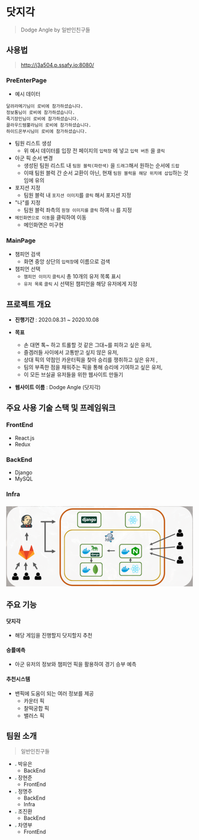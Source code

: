 # 닷지각

> Dodge Angle by 일반인친구들

## 사용법

> http://j3a504.p.ssafy.io:8080/

### PreEnterPage
- 예시 데이터

```
달려라메기님이 로비에 참가하셨습니다.
정보통님이 로비에 참가하셨습니다. 
죽기장인님이 로비에 참가하셨습니다. 
끌라우드템뿔라님이 로비에 참가하셨습니다. 
하이드온부시님이 로비에 참가하셨습니다.
```

- 팀원 리스트 생성
  - 위 예시 데이터를 입장 전 페이지의 `입력창` 에 넣고 `입력 버튼` 을 `클릭`
- 아군 픽 순서 변경
  - 생성된 팀원 리스트 내 `팀원 블럭(파란색)` 을 `드래그`해서 원하는 순서에 `드랍`
  - 이때 팀원 블럭 간 순서 교환이 아닌, 현재 `팀원 블럭을 해당 위치에 삽입`하는 것임에 유의
- 포지션 지정
  - 팀원 블럭 내 `포지션 이미지`를 `클릭` 해서 포지션 지정
- "나"를 지정
  - 팀원 블럭 좌측의 `원형 이미지를` `클릭` 하여 `나` 를 지정
- `메인화면으로 이동`을 클릭하여 이동
  - 메인화면은 미구현

### MainPage

- 챔피언 검색
    - 화면 중앙 상단의 `입력창`에 이름으로 검색
- 챔피언 선택
    - `챔피언 이미지` `클릭`시 총 10개의 유저 목록 표시
    - `유저 목록` `클릭` 시 선택된 챔피언을 해당 유저에게 지정
## 프로젝트 개요

- **진행기간** : 2020.08.31 ~ 2020.10.08
- **목표**
  - 손 대면 톡~ 하고 트롤할 것 같은 그대~를 피하고 싶은 유저,
  - 즐겜러들 사이에서 고통받고 싶지 않은 유저,
  - 상대 픽의 약점인 카운터픽을 찾아 승리를 쟁취하고 싶은 유저 ,
  - 팀의 부족한 점을 채워주는 픽을 통해 승리에 기여하고 싶은 유저,
  - 이 모든 브실골 유저들을 위한 웹사이트 만들기

- **웹사이트 이름** : Dodge Angle (닷지각)

## 주요 사용 기술 스택 및 프레임워크

### FrontEnd

- React.js
- Redux

### BackEnd

- Django
- MySQL

### Infra

### <img src="./images/README/infra.png" alt="infra.png" style="zoom: 50%;" />

## 주요 기능

#### 닷지각

- 해당 게임을 진행할지 닷지할지 추천

#### 승률예측

- 아군 유저의 정보와 챔피언 픽을 활용하여 경기 승부 예측

#### 추천시스템

- 밴픽에 도움이 되는 여러 정보를 제공
  - 카운터 픽
  - 찰떡궁합 픽
  - 밸러스 픽

## 팀원 소개

> 일반인친구들

- <img src="./images/README/yuen_ashe.jpg" style="zoom:25%;" /> 박유은
  - BackEnd
- <img src="./images/README/hyeonjun_teemo.jpg" style="zoom:25%;" /> 장현준
  - FrontEnd
- <img src="./images/README/myeonju_amumu.jpg" style="zoom:25%;" /> 정명주
  - BackEnd
  - Infra
- <img src="./images/README/jinhwan_heimerdinger.jpg" style="zoom:25%;" /> 조진환
  - BackEnd
- <img src="./images/README/yeonbu_blitzcrank.jpg" style="zoom:25%;" /> 차영부
  - FrontEnd
